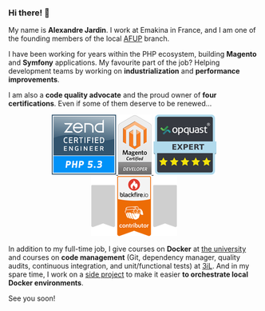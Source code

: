 ### Hi there! 👋

My name is **Alexandre Jardin**. I work at Emakina in France, and I am one of the founding members of the
local [AFUP][afup] branch.

I have been working for years within the PHP ecosystem, building **Magento** and **Symfony** applications. My favourite
part of the job? Helping development teams by working on **industrialization** and **performance improvements**.

I am also a **code quality advocate** and the proud owner of **four certifications**. Even if some of them deserve to
be renewed...
<p align="center">
    <a href="https://www.zend.com/en/yellow-pages/ZEND017381" target="_blank" rel="noopener">
        <img src="https://github.com/ajardin/ajardin/blob/master/certifications/php.png?raw=true"
            alt="PHP Certification"/>
    </a>
    <a href="https://u.magento.com/certification/directory/dev/1176776" target="_blank" rel="noopener">
        <img src="https://github.com/ajardin/ajardin/blob/master/certifications/magento.png?raw=true"
            alt="Magento Certification"/>
    </a>
    <a href="https://certificates.opquast.com/certificate/Z3LEP9/" target="_blank" rel="noopener">
        <img src="https://github.com/ajardin/ajardin/blob/master/certifications/opquast.png?raw=true"
            alt="Opquast Certification"/>
    </a>
    <a href="https://about.blackfire.io/labels/contributor/" target="_blank" rel="noopener">
        <img src="https://github.com/ajardin/ajardin/blob/master/certifications/blackfire.png?raw=true"
            alt="Blackfire Certification"/>
    </a>
</p>

In addition to my full-time job, I give courses on **Docker** at [the university][iut] and courses on **code management**
(Git, dependency manager, quality audits, continuous integration, and unit/functional tests) at [3iL][3il].
And in my spare time, I work on a [side project][origami] to make it easier **to orchestrate local Docker environments**.

See you soon!

<!-- Resources -->
[afup]: https://afup.org/home
[iut]: https://www.iut.unilim.fr/wp-content/uploads/sites/3/2019/07/Fiches-LP-INFO-Big-Data.pdf
[3il]: https://www.3il-ingenieurs.fr/programmes-specialises/bachelor-developpement-logiciel-et-web/
[origami]: https://github.com/ajardin/origami-source
